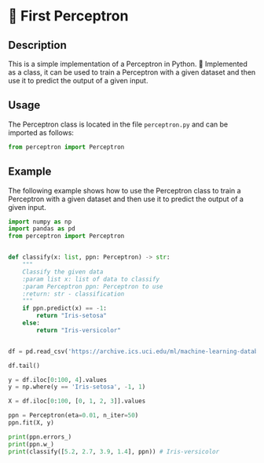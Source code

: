 # 🧠 First Perceptron

## Description 
This is a simple implementation of a Perceptron in Python. 🤖 Implemented as a class, it can be used to train a Perceptron with a given dataset and then use it to predict the output of a given input.

## Usage
The Perceptron class is located in the file `perceptron.py` and can be imported as follows:
```python
from perceptron import Perceptron
```


## Example
The following example shows how to use the Perceptron class to train a Perceptron with a given dataset and then use it to predict the output of a given input.

```python
import numpy as np
import pandas as pd
from perceptron import Perceptron


def classify(x: list, ppn: Perceptron) -> str:
    """
    Classify the given data
    :param list x: list of data to classify
    :param Perceptron ppn: Perceptron to use
    :return: str - classification
    """
    if ppn.predict(x) == -1:
        return "Iris-setosa"
    else:
        return "Iris-versicolor"


df = pd.read_csv('https://archive.ics.uci.edu/ml/machine-learning-databases/iris/iris.data', header=None)

df.tail()

y = df.iloc[0:100, 4].values
y = np.where(y == 'Iris-setosa', -1, 1)

X = df.iloc[0:100, [0, 1, 2, 3]].values

ppn = Perceptron(eta=0.01, n_iter=50)
ppn.fit(X, y)

print(ppn.errors_)
print(ppn.w_)
print(classify([5.2, 2.7, 3.9, 1.4], ppn)) # Iris-versicolor
```